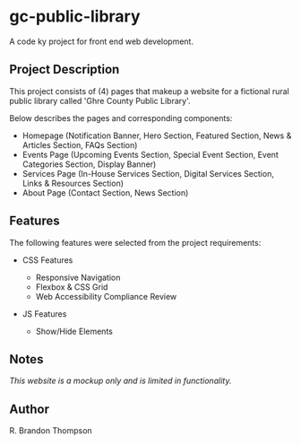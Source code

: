 # gc-public-library
A code ky project for front end web development.

## Project Description
This project consists of (4) pages that makeup a website for a fictional rural public library
called 'Ghre County Public Library'. 

Below describes the pages and corresponding components:

- Homepage (Notification Banner, Hero Section, Featured Section, News & Articles Section, FAQs Section)
- Events Page (Upcoming Events Section, Special Event Section, Event Categories Section, Display Banner)
- Services Page (In-House Services Section, Digital Services Section, Links & Resources Section)
- About Page (Contact Section, News Section)

## Features
The following features were selected from the project requirements:

- CSS Features
  - Responsive Navigation
  - Flexbox & CSS Grid
  - Web Accessibility Compliance Review

- JS Features
  - Show/Hide Elements

## Notes
*This website is a mockup only and is limited in functionality.*  

## Author
R. Brandon Thompson
